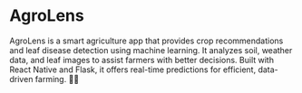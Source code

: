 # AgroLens
AgroLens is a smart agriculture app that provides crop recommendations and leaf disease detection using machine learning. It analyzes soil, weather data, and leaf images to assist farmers with better decisions. Built with React Native and Flask, it offers real-time predictions for efficient, data-driven farming. 🌱🚀

